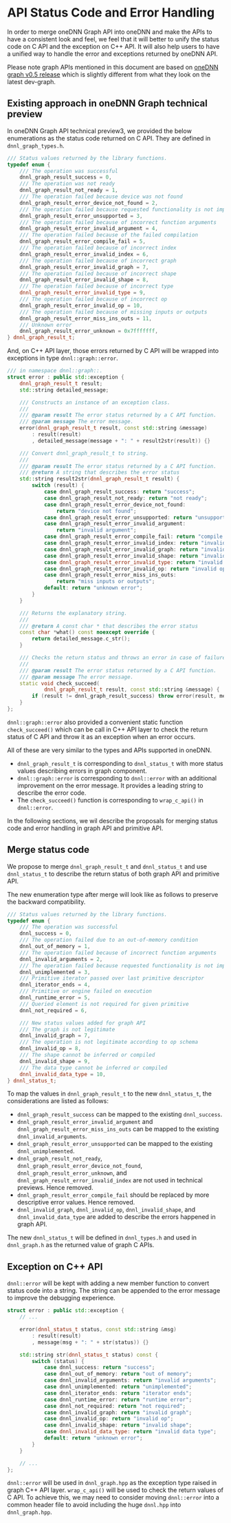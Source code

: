 # API Status Code and Error Handling

In order to merge oneDNN Graph API into oneDNN and make the APIs to have a
consistent look and feel, we feel that it will better to unify the status code
on C API and the exception on C++ API. It will also help users to have a unified
way to handle the error and exceptions returned by oneDNN API.

Please note graph APIs mentioned in this document are based on [oneDNN graph
v0.5 release](https://github.com/oneapi-src/oneDNN/releases/tag/graph-v0.5)
which is slightly different from what they look on the latest dev-graph.

## Existing approach in oneDNN Graph technical preview

In oneDNN Graph API technical preview3, we provided the below enumerations as
the status code returned on C API. They are defined in `dnnl_graph_types.h`.

```cpp
/// Status values returned by the library functions.
typedef enum {
    /// The operation was successful
    dnnl_graph_result_success = 0,
    /// The operation was not ready
    dnnl_graph_result_not_ready = 1,
    /// The operation failed because device was not found
    dnnl_graph_result_error_device_not_found = 2,
    /// The operation failed because requested functionality is not implemented.
    dnnl_graph_result_error_unsupported = 3,
    /// The operation failed because of incorrect function arguments
    dnnl_graph_result_error_invalid_argument = 4,
    /// The operation failed because of the failed compilation
    dnnl_graph_result_error_compile_fail = 5,
    /// The operation failed because of incorrect index
    dnnl_graph_result_error_invalid_index = 6,
    /// The operation failed because of incorrect graph
    dnnl_graph_result_error_invalid_graph = 7,
    /// The operation failed because of incorrect shape
    dnnl_graph_result_error_invalid_shape = 8,
    /// The operation failed because of incorrect type
    dnnl_graph_result_error_invalid_type = 9,
    /// The operation failed because of incorrect op
    dnnl_graph_result_error_invalid_op = 10,
    /// The operation failed because of missing inputs or outputs
    dnnl_graph_result_error_miss_ins_outs = 11,
    /// Unknown error
    dnnl_graph_result_error_unknown = 0x7fffffff,
} dnnl_graph_result_t;
```

And, on C++ API layer, those errors returned by C API will be wrapped into
exceptions in type `dnnl::graph::error`.

```cpp
/// in namespace dnnl::graph::.
struct error : public std::exception {
    dnnl_graph_result_t result;
    std::string detailed_message;

    /// Constructs an instance of an exception class.
    ///
    /// @param result The error status returned by a C API function.
    /// @param message The error message.
    error(dnnl_graph_result_t result, const std::string &message)
        : result(result)
        , detailed_message(message + ": " + result2str(result)) {}

    /// Convert dnnl_graph_result_t to string.
    ///
    /// @param result The error status returned by a C API function.
    /// @return A string that describes the error status
    std::string result2str(dnnl_graph_result_t result) {
        switch (result) {
            case dnnl_graph_result_success: return "success";
            case dnnl_graph_result_not_ready: return "not ready";
            case dnnl_graph_result_error_device_not_found:
                return "device not found";
            case dnnl_graph_result_error_unsupported: return "unsupported";
            case dnnl_graph_result_error_invalid_argument:
                return "invalid argument";
            case dnnl_graph_result_error_compile_fail: return "compile fail";
            case dnnl_graph_result_error_invalid_index: return "invalid index";
            case dnnl_graph_result_error_invalid_graph: return "invalid graph";
            case dnnl_graph_result_error_invalid_shape: return "invalid shape";
            case dnnl_graph_result_error_invalid_type: return "invalid type";
            case dnnl_graph_result_error_invalid_op: return "invalid op";
            case dnnl_graph_result_error_miss_ins_outs:
                return "miss inputs or outputs";
            default: return "unknown error";
        }
    }

    /// Returns the explanatory string.
    ///
    /// @return A const char * that describes the error status
    const char *what() const noexcept override {
        return detailed_message.c_str();
    }

    /// Checks the return status and throws an error in case of failure.
    ///
    /// @param result The error status returned by a C API function.
    /// @param message The error message.
    static void check_succeed(
            dnnl_graph_result_t result, const std::string &message) {
        if (result != dnnl_graph_result_success) throw error(result, message);
    }
};
```

`dnnl::graph::error` also provided a convenient static function
`check_succeed()` which can be call in C++ API layer to check the return status
of C API and throw it as an exception when an error occurs.

All of these are very similar to the types and APIs supported in oneDNN.

- `dnnl_graph_result_t` is corresponding to `dnnl_status_t` with more status
  values describing errors in graph component.
- `dnnl::graph::error` is corresponding to `dnnl::error` with an additional
  improvement on the error message. It provides a leading string to describe the
  error code.
- The `check_succeed()` function is corresponding to `wrap_c_api()` in
  `dnnl::error`.

In the following sections, we wil describe the proposals for merging status code
and error handling in graph API and primitive API.

## Merge status code

We propose to merge `dnnl_graph_result_t` and `dnnl_status_t` and use
`dnnl_status_t` to describe the return status of both graph API and primitive
API.

The new enumeration type after merge will look like as follows to preserve the
backward compatibility.

```cpp
/// Status values returned by the library functions.
typedef enum {
    /// The operation was successful
    dnnl_success = 0,
    /// The operation failed due to an out-of-memory condition
    dnnl_out_of_memory = 1,
    /// The operation failed because of incorrect function arguments
    dnnl_invalid_arguments = 2,
    /// The operation failed because requested functionality is not implemented
    dnnl_unimplemented = 3,
    /// Primitive iterator passed over last primitive descriptor
    dnnl_iterator_ends = 4,
    /// Primitive or engine failed on execution
    dnnl_runtime_error = 5,
    /// Queried element is not required for given primitive
    dnnl_not_required = 6,

    /// New status values added for graph API
    /// The graph is not legitimate
    dnnl_invalid_graph = 7,
    /// The operation is not legitimate according to op schema
    dnnl_invalid_op = 8,
    /// The shape cannot be inferred or compiled
    dnnl_invalid_shape = 9,
    /// The data type cannot be inferred or compiled
    dnnl_invalid_data_type = 10,
} dnnl_status_t;
```

To map the values in `dnnl_graph_result_t` to the new `dnnl_status_t`, the
considerations are listed as follows:

- `dnnl_graph_result_success` can be mapped to the existing `dnnl_success`.
- `dnnl_graph_result_error_invalid_argument` and
  `dnnl_graph_result_error_miss_ins_outs` can be mapped to the existing
  `dnnl_invalid_arguments`.
- `dnnl_graph_result_error_unsupported` can be mapped to the existing
  `dnnl_unimplemented`.
- `dnnl_graph_result_not_ready`, `dnnl_graph_result_error_device_not_found`,
  `dnnl_graph_result_error_unknown`, and `dnnl_graph_result_error_invalid_index`
  are not used in technical previews. Hence removed.
- `dnnl_graph_result_error_compile_fail` should be replaced by more descriptive
  error values. Hence removed.
- `dnnl_invalid_graph`, `dnnl_invalid_op`, `dnnl_invalid_shape`, and
  `dnnl_invalid_data_type` are added to describe the errors happened in graph API.

The new `dnnl_status_t` will be defined in `dnnl_types.h` and used in
`dnnl_graph.h` as the returned value of graph C APIs.

## Exception on C++ API

`dnnl::error` will be kept with adding a new member function to convert status
code into a string. The string can be appended to the error message to improve
the debugging experience.

```cpp
struct error : public std::exception {
    // ...

    error(dnnl_status_t status, const std::string &msg)
        : result(result)
        , message(msg + ": " + str(status)) {}

    std::string str(dnnl_status_t status) const {
        switch (status) {
            case dnnl_success: return "success";
            case dnnl_out_of_memory: return "out of memory";
            case dnnl_invalid_arguments: return "invalid arguments";
            case dnnl_unimplemented: return "unimplemented";
            case dnnl_iterator_ends: return "iterator ends";
            case dnnl_runtime_error: return "runtime error";
            case dnnl_not_required: return "not required";
            case dnnl_invalid_graph: return "invalid graph";
            case dnnl_invalid_op: return "invalid op";
            case dnnl_invalid_shape: return "invalid shape";
            case dnnl_invalid_data_type: return "invalid data type";
            default: return "unknown error";
        }
    }

    // ...
};
```

`dnnl::error` will be used in `dnnl_graph.hpp` as the exception type raised in
graph C++ API layer. `wrap_c_api()` will be used to check the return values of C
API. To achieve this, we may need to consider moving `dnnl::error` into a common
header file to avoid including the huge `dnnl.hpp` into `dnnl_graph.hpp`.
